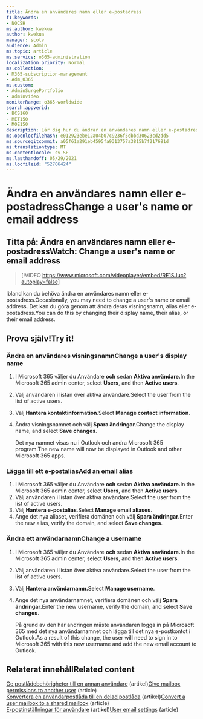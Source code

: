 ```yaml
---
title: Ändra en användares namn eller e-postadress
f1.keywords:
- NOCSH
ms.author: kwekua
author: kwekua
manager: scotv
audience: Admin
ms.topic: article
ms.service: o365-administration
localization_priority: Normal
ms.collection:
- M365-subscription-management
- Adm_O365
ms.custom:
- AdminSurgePortfolio
- adminvideo
monikerRange: o365-worldwide
search.appverid:
- BCS160
- MET150
- MOE150
description: Lär dig hur du ändrar en användares namn eller e-postadress genom att ändra ett visningsnamn, alias eller en e-postadress.
ms.openlocfilehash: e012923ebe12a04b07c9236f5ebbd30623cd2dd5
ms.sourcegitcommit: a05f61a291eb4595fa9313757a3815b7f217681d
ms.translationtype: MT
ms.contentlocale: sv-SE
ms.lasthandoff: 05/29/2021
ms.locfileid: "52706424"
---
```

# <a name="change-a-users-name-or-email-address"></a><span data-ttu-id="c75af-103">Ändra en användares namn eller e-postadress</span><span class="sxs-lookup"><span data-stu-id="c75af-103">Change a user's name or email address</span></span>

## <a name="watch-change-a-users-name-or-email-address"></a><span data-ttu-id="c75af-104">Titta på: Ändra en användares namn eller e-postadress</span><span class="sxs-lookup"><span data-stu-id="c75af-104">Watch: Change a user's name or email address</span></span>

> [!VIDEO https://www.microsoft.com/videoplayer/embed/RE1SJuc?autoplay=false]

<span data-ttu-id="c75af-105">Ibland kan du behöva ändra en användares namn eller e-postadress.</span><span class="sxs-lookup"><span data-stu-id="c75af-105">Occasionally, you may need to change a user's name or email address.</span></span> <span data-ttu-id="c75af-106">Det kan du göra genom att ändra deras visningsnamn, alias eller e-postadress.</span><span class="sxs-lookup"><span data-stu-id="c75af-106">You can do this by changing their display name, their alias, or their email address.</span></span> 

## <a name="try-it"></a><span data-ttu-id="c75af-107">Prova själv!</span><span class="sxs-lookup"><span data-stu-id="c75af-107">Try it!</span></span>

### <a name="change-a-users-display-name"></a><span data-ttu-id="c75af-108">Ändra en användares visningsnamn</span><span class="sxs-lookup"><span data-stu-id="c75af-108">Change a user's display name</span></span>

1. <span data-ttu-id="c75af-109">I Microsoft 365 väljer du Användare **och** sedan **Aktiva användare.**</span><span class="sxs-lookup"><span data-stu-id="c75af-109">In the Microsoft 365 admin center, select **Users**, and then **Active users**.</span></span>
1. <span data-ttu-id="c75af-110">Välj användaren i listan över aktiva användare.</span><span class="sxs-lookup"><span data-stu-id="c75af-110">Select the user from the list of active users.</span></span>
1. <span data-ttu-id="c75af-111">Välj **Hantera kontaktinformation**.</span><span class="sxs-lookup"><span data-stu-id="c75af-111">Select **Manage contact information**.</span></span>
1. <span data-ttu-id="c75af-112">Ändra visningsnamnet och välj **Spara ändringar**.</span><span class="sxs-lookup"><span data-stu-id="c75af-112">Change the display name, and select **Save changes**.</span></span>

    <span data-ttu-id="c75af-113">Det nya namnet visas nu i Outlook och andra Microsoft 365 program.</span><span class="sxs-lookup"><span data-stu-id="c75af-113">The new name will now be displayed in Outlook and other Microsoft 365 apps.</span></span>

### <a name="add-an-email-alias"></a><span data-ttu-id="c75af-114">Lägga till ett e-postalias</span><span class="sxs-lookup"><span data-stu-id="c75af-114">Add an email alias</span></span>

1. <span data-ttu-id="c75af-115">I Microsoft 365 väljer du Användare **och** sedan **Aktiva användare.**</span><span class="sxs-lookup"><span data-stu-id="c75af-115">In the Microsoft 365 admin center, select **Users**, and then **Active users**.</span></span>
1. <span data-ttu-id="c75af-116">Välj användaren i listan över aktiva användare.</span><span class="sxs-lookup"><span data-stu-id="c75af-116">Select the user from the list of active users.</span></span>
1. <span data-ttu-id="c75af-117">Välj **Hantera e-postalias**.</span><span class="sxs-lookup"><span data-stu-id="c75af-117">Select **Manage email aliases**.</span></span>
1. <span data-ttu-id="c75af-118">Ange det nya aliaset, verifiera domänen och välj **Spara ändringar**.</span><span class="sxs-lookup"><span data-stu-id="c75af-118">Enter the new alias, verify the domain, and select **Save changes**.</span></span>

### <a name="change-a-username"></a><span data-ttu-id="c75af-119">Ändra ett användarnamn</span><span class="sxs-lookup"><span data-stu-id="c75af-119">Change a username</span></span>

1. <span data-ttu-id="c75af-120">I Microsoft 365 väljer du Användare **och** sedan **Aktiva användare.**</span><span class="sxs-lookup"><span data-stu-id="c75af-120">In the Microsoft 365 admin center, select **Users**, and then **Active users**.</span></span>
1. <span data-ttu-id="c75af-121">Välj användaren i listan över aktiva användare.</span><span class="sxs-lookup"><span data-stu-id="c75af-121">Select the user from the list of active users.</span></span>
1. <span data-ttu-id="c75af-122">Välj **Hantera användarnamn.**</span><span class="sxs-lookup"><span data-stu-id="c75af-122">Select **Manage username**.</span></span>
1. <span data-ttu-id="c75af-123">Ange det nya användarnamnet, verifiera domänen och välj **Spara ändringar**.</span><span class="sxs-lookup"><span data-stu-id="c75af-123">Enter the new username, verify the domain, and select **Save changes**.</span></span>

    <span data-ttu-id="c75af-124">På grund av den här ändringen måste användaren logga in på Microsoft 365 med det nya användarnamnet och lägga till det nya e-postkontot i Outlook.</span><span class="sxs-lookup"><span data-stu-id="c75af-124">As a result of this change, the user will need to sign in to Microsoft 365 with this new username and add the new email account to Outlook.</span></span>

## <a name="related-content"></a><span data-ttu-id="c75af-125">Relaterat innehåll</span><span class="sxs-lookup"><span data-stu-id="c75af-125">Related content</span></span>

<span data-ttu-id="c75af-126">[Ge postlådebehörigheter till en annan användare](../admin/add-users/give-mailbox-permissions-to-another-user.md) (artikel)</span><span class="sxs-lookup"><span data-stu-id="c75af-126">[Give mailbox permissions to another user](../admin/add-users/give-mailbox-permissions-to-another-user.md) (article)</span></span>\
<span data-ttu-id="c75af-127">[Konvertera en användarpostlåda till en delad postlåda](../admin/email/convert-user-mailbox-to-shared-mailbox.md) (artikel)</span><span class="sxs-lookup"><span data-stu-id="c75af-127">[Convert a user mailbox to a shared mailbox](../admin/email/convert-user-mailbox-to-shared-mailbox.md) (article)</span></span>\
<span data-ttu-id="c75af-128">[E-postinställningar för användare](../admin/email/office-365-user-email-settings.md) (artikel)</span><span class="sxs-lookup"><span data-stu-id="c75af-128">[User email settings](../admin/email/office-365-user-email-settings.md) (article)</span></span>
